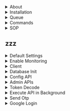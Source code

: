 <details>
<summary>About</summary>

<br>

About
- Open-source backend framework to speed up large-scale application development  
- Modular architecture combining functional and procedural styles  
- Pure functions used to minimize side effects and improve testability  
- Built-in support for Postgres, Redis, S3, Kafka, and many other services  
- Production-ready to build APIs, background jobs, and integrations quickly  
- Minimal boilerplate so you don’t have to reinvent the wheel each time  
- Non-opinionated: full flexibility in defining business schema, API structure, and external libraries

Tech Stack
- Language: Python  
- Framework: FastAPI (for building async APIs)  
- Database: PostgreSQL (primary relational database)  
- Caching: Redis or Valkey (used for cache, rate limiting, task queues, etc.)  
- Object Storage: S3 (for storing files and media objects)  
- Queue: RabbitMQ or Kafka (for background jobs and async processing)  
- Task Worker: Celery (for background processing)  
- Monitoring: Sentry/Prometheus (for error tracking and performance monitoring)  
</details>









<details>
<summary>Installation</summary>

<br>

```bash
#download repo
git clone https://github.com/atom36942/atom.git
cd atom

#create venv
python3 -m venv venv

#install requirements
./venv/bin/pip install -r requirements.txt

#setup .env
config_postgres_url=postgresql://atom@127.0.0.1/postgres
config_redis_url=redis://localhost:6379
config_key_root=2n91nIEaJpsqjFUz
config_key_jwt=2n91nIEaJpsqjFUz

#server start direct
./venv/bin/uvicorn main:app --reload

#server start docker
docker build -t atom .
docker run -p 8000:8000 atom
```
</details>











<details>
<summary>Queue</summary>

<br>

Consumer env
```bash
#celery
config_celery_broker_url=redis://localhost:6379
config_postgres_url=postgresql://atom@127.0.0.1/postgres

#kafka
config_kafka_url=value
config_kafka_username=value
config_kafka_password=value
config_postgres_url=postgresql://atom@127.0.0.1/postgres

#rabbitmq
config_rabbitmq_url=amqp://guest:guest@localhost:5672
config_postgres_url=postgresql://atom@127.0.0.1/postgres

#redis
config_redis_pubsub_url=redis://localhost:6379
config_postgres_url=postgresql://atom@127.0.0.1/postgres
```
Consumer run
```bash
#celery
cd consumer
./venv/bin/celery -A consumer_celery worker --loglevel=info

#kafka
cd consumer
./venv/bin/python consumer_kafka.py

#rabbitmq
cd consumer
./venv/bin/python consumer_rabbitmq.py

#redis
cd consumer
./venv/bin/python consumer_redis.py
```
Producer env
```bash
#celery
config_celery_broker_url=redis://localhost:6379

#kafka
config_kafka_url=value
config_kafka_username=value
config_kafka_password=value

#rabbitmq
config_rabbitmq_url=amqp://guest:guest@localhost:5672

#redis
config_redis_pubsub_url=redis://localhost:6379
```
Producer client
```bash
request.app.state.client_celery_producer
request.app.state.client_kafka_producer
request.app.state.client_rabbitmq_producer
request.app.state.client_redis_producer
```
</details>











<details>
<summary>Commands</summary>

<br>

```bash
#package
./venv/bin/pip install fastapi
./venv/bin/pip install --upgrade fastapi
./venv/bin/pip uninstall fastapi
./venv/bin/pip freeze > requirements.txt

#test curls
./curl.sh

#stop python
lsof -ti :8000 | xargs kill -9

#reset postgres                    
drop schema if exists public cascade;
create schema if not exists public;

#export postgres
\copy table to 'path'  delimiter ',' csv header;
\copy (query) to 'path'  delimiter ',' csv header;

#import postgres       
\copy table from 'path' delimiter ',' csv header;
\copy table(column) from 'path' delimiter ',' csv header; 
```
</details>












<details>
<summary>SOP</summary>

<br>

- `Idea` – Founder: Define problem, scope, and core features.
- `Design` – UI/UX: Convert idea into clear user flows and visual layouts.
- `Frontend` – Frontend Developer: Build responsive UI from approved designs.
- `Backend` – Backend Developer: Develop APIs, database, and business logic (Atom can be used).
- `Deployment` – Backend Developer: Deploy code to server.
- `Testing` – QA: Verify functionality, log defects, approve prototype.
- `Live` – Founder: Make the prototype publicly accessible and announce launch.
</details>
























## zzz

<details>
<summary>Default Settings</summary>

<br>

- With below config keys,you can control default settings
- Default values are in main.py config section
- You can add them in `.env` or `config.py` to update default value
- Each key is independent of each other
```bash
#postgres
config_postgres_min_connection=5
config_postgres_max_connection=20

#ratelimiter
config_redis_url_ratelimiter=value

#token
config_token_expire_sec=10000
config_token_user_key_list=id,mobile

#enable/disable
config_is_signup=1
config_is_otp_verify_profile_update=1
config_is_log_api=1
config_is_prometheus==0

#batch
config_batch_log_api=10
config_batch_object_create=10

#cors                             
config_cors_origin_list=x,y,z                   
config_cors_method_list=x,y,z
config_cors_headers_list=x,y,z
config_cors_allow_credentials=False

#crud
config_public_table_create_list=post,comment
config_public_table_read_list=users,post
config_column_update_disabled_list=is_active,is_verified

#mode
config_mode_check_api_access=token/cache
config_mode_check_is_active=token/cache

#cache
config_limit_cache_users_api_access=0
config_limit_cache_users_is_active=0     
```
</details>

<details>
<summary>Enable Monitoring</summary>

<br>

Add the following key to your `.env` file
```bash
#sentry
config_sentry_dsn=value

#prometheus
config_is_prometheus=1
```
</details>

<details>
<summary>Client</summary>

<br>

- Search client name in `main.py` or `function.py` for understaning usage. Docs link below:-
- Databases - https://github.com/encode/databases
- Asyncpg - https://github.com/MagicStack/asyncpg
- Redis - https://redis.readthedocs.io/en/stable/examples/asyncio_examples.html
- Mongodb - https://motor.readthedocs.io/en/stable
- AWS S3/SNS/SES - https://boto3.amazonaws.com
- Posthog - https://posthog.com/docs/libraries/python
- OpenAI - https://github.com/openai/openai-python
- How to enable: add below key in .env
```bash
#postgres
config_postgres_url=postgresql://atom@127.0.0.1/postgres
config_postgres_url_read=postgresql://atom@127.0.0.1/postgres

#redis
config_redis_url=redis://localhost:6379

#mongodb
config_mongodb_url=mongodb://localhost:27017

#aws s3
config_aws_access_key_id=value
config_aws_secret_access_key=value
config_s3_region_name=value

#aws sns
config_aws_access_key_id=value
config_aws_secret_access_key=value
config_sns_region_name=value

#aws ses
config_aws_access_key_id=value
config_aws_secret_access_key=value
config_ses_region_name=value

#posthog
config_posthog_project_host=value
config_posthog_project_key=value

#openai
config_openai_key=value
```

How to access client in your routes.
```python
request.app.state.client_postgres
request.app.state.client_postgres_asyncpg
request.app.state.client_postgres_asyncpg_pool
request.app.state.client_postgres_read
request.app.state.client_redis
request.app.state.client_mongodb
request.app.state.client_s3
request.app.state.client_s3_resource
request.app.state.client_sns
request.app.state.client_ses
request.app.state.client_posthog
request.app.state.client_openai 
 ```
</details>

<details>
<summary>Database Init</summary>

<br>

- Extend below config_postgres_schema as per your schema.
- Replace it in config.py
```python
config_postgres_schema={
"table":{
"test":[
"created_at-timestamptz-0-brin",
"updated_at-timestamptz-0-0",
"created_by_id-bigint-0-0",
"updated_by_id-bigint-0-0",
"is_active-smallint-0-btree",
"is_verified-smallint-0-btree",
"is_deleted-smallint-0-btree",
"is_protected-smallint-0-btree",
"type-bigint-0-btree",
"title-text-0-btree,gin",
"description-text-0-0",
"file_url-text-0-0",
"link_url-text-0-0",
"tag-text-0-0",
"rating-numeric(10,3)-0-0",
"remark-text-0-btree,gin",
"location-geography(POINT)-0-gist",
"metadata-jsonb-0-gin"
],
"users":[
"created_at-timestamptz-0-brin",
"updated_at-timestamptz-0-0",
"created_by_id-bigint-0-0",
"updated_by_id-bigint-0-0",
"is_active-smallint-0-btree",
"is_verified-smallint-0-btree",
"is_deleted-smallint-0-btree",
"is_protected-smallint-0-btree",
"type-bigint-1-btree",
"username-text-0-btree",
"password-text-0-btree",
"google_id-text-0-btree",
"google_data-jsonb-0-0",
"email-text-0-btree",
"mobile-text-0-btree",
"api_access-text-0-0",
"last_active_at-timestamptz-0-0",
"username_bigint-bigint-0-btree",
"password_bigint-bigint-0-btree"
],
"otp":[
"created_at-timestamptz-0-brin",
"otp-integer-1-0",
"email-text-0-btree",
"mobile-text-0-btree"
],
"log_password":[
"created_at-timestamptz-0-0",
"user_id-bigint-0-0",
"password-text-0-0"
],
"message":[
"created_at-timestamptz-0-brin",
"updated_at-timestamptz-0-0",
"created_by_id-bigint-1-btree",
"updated_by_id-bigint-0-0",
"is_deleted-smallint-0-btree",
"user_id-bigint-1-btree",
"description-text-1-0",
"is_read-smallint-0-btree"
],
"report_user":[
"created_at-timestamptz-0-0",
"created_by_id-bigint-1-btree",
"user_id-bigint-1-btree"
],
"log_api":[
"created_at-timestamptz-0-0",
"created_by_id-bigint-0-0",
"type-bigint-0-btree",
"ip_address-text-0-0",
"api-text-0-btree,gin",
"method-text-0-0",
"query_param-text-0-0",
"status_code-smallint-0-0",
"response_time_ms-numeric(1000,3)-0-0",
"description-text-0-0"
],
},
"query":{
"users_disable_bulk_delete":"create or replace trigger trigger_delete_disable_bulk_users after delete on users referencing old table as deleted_rows for each statement execute procedure function_delete_disable_bulk(1);",
"users_check_username":"alter table users add constraint constraint_check_users_username check (username = lower(username) and username not like '% %' and trim(username) = username);",
"users_unique_1":"alter table users add constraint constraint_unique_users_type_username unique (type,username);",
"users_unique_2":"alter table users add constraint constraint_unique_users_type_email unique (type,email);",
"users_unique_3":"alter table users add constraint constraint_unique_users_type_mobile unique (type,mobile);",
"users_unique_4":"alter table users add constraint constraint_unique_users_type_google_id unique (type,google_id);",
"users_unique_5":"alter table report_user add constraint constraint_unique_report_user unique (created_by_id,user_id);",
"users_unique_6":"alter table users add constraint constraint_unique_users_type_username_bigint unique (type,username_bigint);",
}
}
```
- It has two keys: table and query.
- Table contains table definitions.
- Query contains extra SQL queries to run.
- Understanding schema:-
```python
"type-bigint-0-btree"
"title-text-1-btree,gin"
```
- each row represent one column in the table
- `type` or `title` = column name
- `bigint` or `text` = column datatype
- `0` or `1` = column can be be null or not. if 0, it can be null else 1 which will force not null constraint
- `btree` or `btree,gin`  = index on that column. if 0, no index. it can be multiple also with comma separated values
- Hit below curl to init the database
- Token root is from .env (`config_key_root`)
```curl
curl -X GET "$baseurl/root/postgres-init" -H "Authorization: Bearer $token_root"
```
</details>

<details>
<summary>Config API</summary>

<br>

- Update below `config_api` dict in `config.py` for your api settings:
```bash
config_api={
"/admin/object-create":{"id":1},
"/admin/object-update":{"id":2},
"/admin/ids-update":{"id":3},
"/admin/ids-delete":{"id":4}, 
"/admin/object-read":{"id":5,"cache_sec":["redis",100]},
"/admin/postgres-query-runner":{"id":6},
"/test":{"id":7,"is_token":0,"is_active_check":1,"cache_sec":["inmemory",60],"ratelimiter_times_sec":[1,3]},
}
```
- enable admin check - id:100
- enable auth - is_token:1
- enable user active check - is_active_check:1
- enable caching - cache_sec:["inmemory/redis",60]
- enable ratelimiter - ratelimiter_times_sec:[1,3]
</details>

<details>
<summary>Admin APIs</summary>

<br>

- Add `/admin` in the route path to mark it as an admin API  
- Check the `curl.txt` file for examples
- `/admin` APIs are meant for routes that should be restricted to limited users.  
- Access control is check by middleware using token
- Assign a unique ID in the `config_api` in `config.py`:
```bash
"id":3
```
- Only users whose `api_access` column in the database contains that API ID will be allowed to access it  
- Example to give user_id=1 access to admin APIs with IDs 1,2,3
```sql
update users set api_access='1,2,3' where id=1;
```
- To revoke access, update `api_access` column and refresh token 
</details>

<details>
<summary>Token Decode</summary>

<br>

- Decoded user info is injected into `request.state.user` for downstream access.
```bash
request.state.user.get("id")
request.state.user.get("is_active")
request.state.user.get("mobile")
```
</details>

<details>
<summary>Execute API in Background</summary>

<br>

- Check the `curl.txt` file for examples
- Immediately returns a success response while processing continues in the background.
- Send below key in query params:
```python
is_background=1
```
</details>

<details>
<summary>Send Otp</summary>

<br>

- Fast2SMS - https://www.fast2sms.com/docs
- Resend - https://resend.com/docs/api-reference
- Check api in the public section of file `curl.txt`
- Add the following key to your `.env` file
```bash
#fast2sms
config_fast2sms_url=value
config_fast2sms_key=value

#resend
config_resend_url=value
config_resend_key=value
```
</details>

<details>
<summary>Google Login</summary>

<br>

- Check api in the auth section of file `curl.txt`
- Add the following key to your `.env` file
```bash
#google
config_google_login_client_id=value
```
</details>



